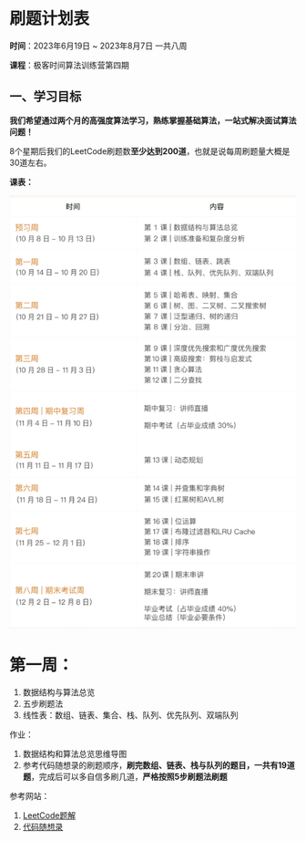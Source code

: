 # 刷题计划表

**时间**：2023年6月19日 ~ 2023年8月7日      一共八周

**课程**：极客时间算法训练营第四期





## 一、学习目标

​	**我们希望通过两个月的高强度算法学习，熟练掌握基础算法，一站式解决面试算法问题！**

​	8个星期后我们的LeetCode刷题数**至少达到200道**，也就是说每周刷题量大概是30道左右。



**课表：**

![1687155268253](assets/1687155268253.png)



# 第一周：

1.  数据结构与算法总览
2.  五步刷题法
3.  线性表：数组、链表、集合、栈、队列、优先队列、双端队列



作业：

1.  数据结构和算法总览思维导图
2.  参考代码随想录的刷题顺序，**刷完数组、链表、栈与队列的题目，一共有19道题**，完成后可以多自信多刷几道，**严格按照5步刷题法刷题**



参考网站：

1.  [LeetCode题解](https://doocs.gitee.io/leetcode/#/)
2.  [代码随想录](https://programmercarl.com/%E6%95%B0%E7%BB%84%E7%90%86%E8%AE%BA%E5%9F%BA%E7%A1%80.html#%E6%95%B0%E7%BB%84%E7%90%86%E8%AE%BA%E5%9F%BA%E7%A1%80)









